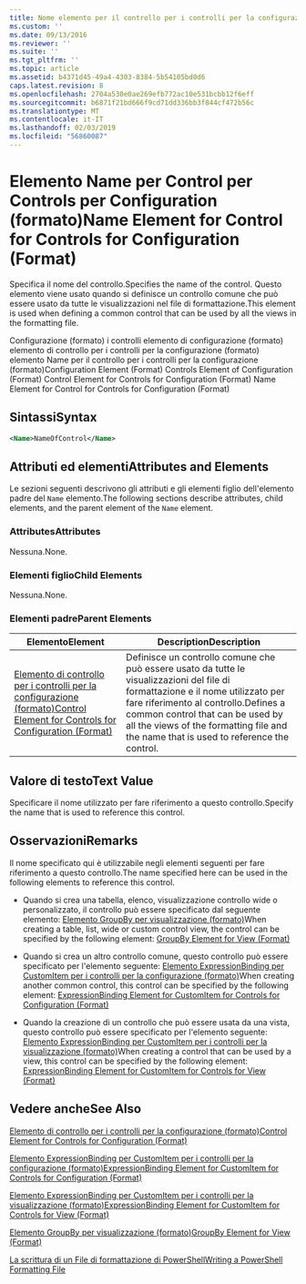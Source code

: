 ```yaml
---
title: Nome elemento per il controllo per i controlli per la configurazione (formato) | Microsoft Docs
ms.custom: ''
ms.date: 09/13/2016
ms.reviewer: ''
ms.suite: ''
ms.tgt_pltfrm: ''
ms.topic: article
ms.assetid: b4371d45-49a4-4303-8384-5b54105bd0d6
caps.latest.revision: 8
ms.openlocfilehash: 2704a530e0ae269efb772ac10e531bcbb12f6eff
ms.sourcegitcommit: b6871f21bd666f9cd71dd336bb3f844cf472b56c
ms.translationtype: MT
ms.contentlocale: it-IT
ms.lasthandoff: 02/03/2019
ms.locfileid: "56860087"
---
```

# <a name="name-element-for-control-for-controls-for-configuration-format"></a><span data-ttu-id="aca90-102">Elemento Name per Control per Controls per Configuration (formato)</span><span class="sxs-lookup"><span data-stu-id="aca90-102">Name Element for Control for Controls for Configuration (Format)</span></span>

<span data-ttu-id="aca90-103">Specifica il nome del controllo.</span><span class="sxs-lookup"><span data-stu-id="aca90-103">Specifies the name of the control.</span></span> <span data-ttu-id="aca90-104">Questo elemento viene usato quando si definisce un controllo comune che può essere usato da tutte le visualizzazioni nel file di formattazione.</span><span class="sxs-lookup"><span data-stu-id="aca90-104">This element is used when defining a common control that can be used by all the views in the formatting file.</span></span>

<span data-ttu-id="aca90-105">Configurazione (formato) i controlli elemento di configurazione (formato) elemento di controllo per i controlli per la configurazione (formato) elemento Name per il controllo per i controlli per la configurazione (formato)</span><span class="sxs-lookup"><span data-stu-id="aca90-105">Configuration Element (Format) Controls Element of Configuration (Format) Control Element for Controls for Configuration (Format) Name Element for Control for Controls for Configuration (Format)</span></span>

## <a name="syntax"></a><span data-ttu-id="aca90-106">Sintassi</span><span class="sxs-lookup"><span data-stu-id="aca90-106">Syntax</span></span>

```xml
<Name>NameOfControl</Name>

```

## <a name="attributes-and-elements"></a><span data-ttu-id="aca90-107">Attributi ed elementi</span><span class="sxs-lookup"><span data-stu-id="aca90-107">Attributes and Elements</span></span>

<span data-ttu-id="aca90-108">Le sezioni seguenti descrivono gli attributi e gli elementi figlio dell'elemento padre del `Name` elemento.</span><span class="sxs-lookup"><span data-stu-id="aca90-108">The following sections describe attributes, child elements, and the parent element of the `Name` element.</span></span>

### <a name="attributes"></a><span data-ttu-id="aca90-109">Attributes</span><span class="sxs-lookup"><span data-stu-id="aca90-109">Attributes</span></span>

<span data-ttu-id="aca90-110">Nessuna.</span><span class="sxs-lookup"><span data-stu-id="aca90-110">None.</span></span>

### <a name="child-elements"></a><span data-ttu-id="aca90-111">Elementi figlio</span><span class="sxs-lookup"><span data-stu-id="aca90-111">Child Elements</span></span>

<span data-ttu-id="aca90-112">Nessuna.</span><span class="sxs-lookup"><span data-stu-id="aca90-112">None.</span></span>

### <a name="parent-elements"></a><span data-ttu-id="aca90-113">Elementi padre</span><span class="sxs-lookup"><span data-stu-id="aca90-113">Parent Elements</span></span>

|<span data-ttu-id="aca90-114">Elemento</span><span class="sxs-lookup"><span data-stu-id="aca90-114">Element</span></span>|<span data-ttu-id="aca90-115">Description</span><span class="sxs-lookup"><span data-stu-id="aca90-115">Description</span></span>|
|-------------|-----------------|
|[<span data-ttu-id="aca90-116">Elemento di controllo per i controlli per la configurazione (formato)</span><span class="sxs-lookup"><span data-stu-id="aca90-116">Control Element for Controls for Configuration (Format)</span></span>](./control-element-for-controls-for-configuration-format.md)|<span data-ttu-id="aca90-117">Definisce un controllo comune che può essere usato da tutte le visualizzazioni del file di formattazione e il nome utilizzato per fare riferimento al controllo.</span><span class="sxs-lookup"><span data-stu-id="aca90-117">Defines a common control that can be used by all the views of the formatting file and the name that is used to reference the control.</span></span>|

## <a name="text-value"></a><span data-ttu-id="aca90-118">Valore di testo</span><span class="sxs-lookup"><span data-stu-id="aca90-118">Text Value</span></span>

<span data-ttu-id="aca90-119">Specificare il nome utilizzato per fare riferimento a questo controllo.</span><span class="sxs-lookup"><span data-stu-id="aca90-119">Specify the name that is used to reference this control.</span></span>

## <a name="remarks"></a><span data-ttu-id="aca90-120">Osservazioni</span><span class="sxs-lookup"><span data-stu-id="aca90-120">Remarks</span></span>

<span data-ttu-id="aca90-121">Il nome specificato qui è utilizzabile negli elementi seguenti per fare riferimento a questo controllo.</span><span class="sxs-lookup"><span data-stu-id="aca90-121">The name specified here can be used in the following elements to reference this control.</span></span>

- <span data-ttu-id="aca90-122">Quando si crea una tabella, elenco, visualizzazione controllo wide o personalizzato, il controllo può essere specificato dal seguente elemento: [Elemento GroupBy per visualizzazione (formato)](./groupby-element-for-view-format.md)</span><span class="sxs-lookup"><span data-stu-id="aca90-122">When creating a table, list, wide or custom control view, the control can be specified by the following element: [GroupBy Element for View (Format)](./groupby-element-for-view-format.md)</span></span>

- <span data-ttu-id="aca90-123">Quando si crea un altro controllo comune, questo controllo può essere specificato per l'elemento seguente: [Elemento ExpressionBinding per CustomItem per i controlli per la configurazione (formato)](./expressionbinding-element-for-customitem-for-controls-for-configuration-format.md)</span><span class="sxs-lookup"><span data-stu-id="aca90-123">When creating another common control, this control can be specified by the following element: [ExpressionBinding Element for CustomItem for Controls for Configuration (Format)](./expressionbinding-element-for-customitem-for-controls-for-configuration-format.md)</span></span>

- <span data-ttu-id="aca90-124">Quando la creazione di un controllo che può essere usata da una vista, questo controllo può essere specificato per l'elemento seguente: [Elemento ExpressionBinding per CustomItem per i controlli per la visualizzazione (formato)](./expressionbinding-element-for-customitem-for-controls-for-view-format.md)</span><span class="sxs-lookup"><span data-stu-id="aca90-124">When creating a control that can be used by a view, this control can be specified by the following element: [ExpressionBinding Element for CustomItem for Controls for View (Format)](./expressionbinding-element-for-customitem-for-controls-for-view-format.md)</span></span>

## <a name="see-also"></a><span data-ttu-id="aca90-125">Vedere anche</span><span class="sxs-lookup"><span data-stu-id="aca90-125">See Also</span></span>

[<span data-ttu-id="aca90-126">Elemento di controllo per i controlli per la configurazione (formato)</span><span class="sxs-lookup"><span data-stu-id="aca90-126">Control Element for Controls for Configuration (Format)</span></span>](./control-element-for-controls-for-configuration-format.md)

[<span data-ttu-id="aca90-127">Elemento ExpressionBinding per CustomItem per i controlli per la configurazione (formato)</span><span class="sxs-lookup"><span data-stu-id="aca90-127">ExpressionBinding Element for CustomItem for Controls for Configuration (Format)</span></span>](./expressionbinding-element-for-customitem-for-controls-for-configuration-format.md)

[<span data-ttu-id="aca90-128">Elemento ExpressionBinding per CustomItem per i controlli per la visualizzazione (formato)</span><span class="sxs-lookup"><span data-stu-id="aca90-128">ExpressionBinding Element for CustomItem for Controls for View (Format)</span></span>](./expressionbinding-element-for-customitem-for-controls-for-view-format.md)

[<span data-ttu-id="aca90-129">Elemento GroupBy per visualizzazione (formato)</span><span class="sxs-lookup"><span data-stu-id="aca90-129">GroupBy Element for View (Format)</span></span>](./groupby-element-for-view-format.md)

[<span data-ttu-id="aca90-130">La scrittura di un File di formattazione di PowerShell</span><span class="sxs-lookup"><span data-stu-id="aca90-130">Writing a PowerShell Formatting File</span></span>](./writing-a-powershell-formatting-file.md)
